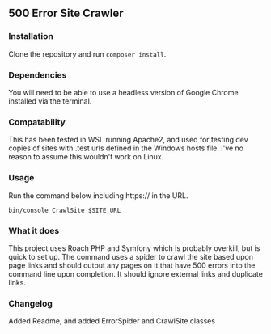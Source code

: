 ## 500 Error Site Crawler

### Installation

Clone the repository and run `composer install`.

### Dependencies

You will need to be able to use a headless version of Google Chrome installed via the terminal. 

### Compatability

This has been tested in WSL running Apache2, and used for testing dev copies of sites with .test urls defined in the Windows hosts file. I've no reason to assume this wouldn't work on Linux.

### Usage

Run the command below including https:// in the URL.

`bin/console CrawlSite $SITE_URL`

### What it does

This project uses Roach PHP and Symfony which is probably overkill, but is quick to set up. The command uses a spider to crawl the site based upon page links and should output any pages on it that have 500 errors into the command line upon completion. It should ignore external links and duplicate links.

### Changelog

Added Readme, and added ErrorSpider and CrawlSite classes 

